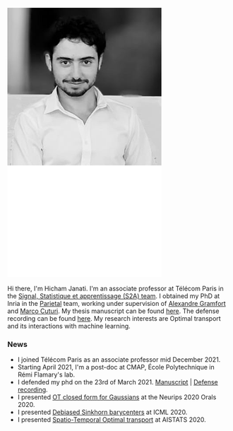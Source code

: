 

![self](img/me.png)


Hi there, I'm Hicham Janati. I'm an associate professor at Télécom Paris in the [Signal, Statistique et apprentissage (S2A) team](https://www.telecom-paris.fr/fr/recherche/laboratoires/laboratoire-traitement-et-communication-de-linformation-ltci/les-equipes-de-recherche/signal-statistique-et-apprentissage-s2a/personnes). I obtained my PhD at Inria in the [Parietal](https://team.inria.fr/parietal/) team, working under supervision of [Alexandre Gramfort](http://alexandre.gramfort.net) and [Marco Cuturi](http://marcocuturi.net). My thesis manuscript can be found [here](media/manuscript-hicham-janati.pdf). The defense recording can be found [here](https://youtu.be/OEVijf0ng5g). My research interests are Optimal transport and its interactions with machine learning.


### News
- I joined Télécom Paris as an associate professor mid December 2021.
- Starting April 2021, I'm a post-doc at CMAP, École Polytechnique in Rémi Flamary's lab.
- I defended my phd on the 23rd of March 2021. [Manuscript](media/manuscript-hicham-janati.pdf) | [Defense recording](https://youtu.be/OEVijf0ng5g).
- I presented [OT closed form for Gaussians](https://arxiv.org/abs/2006.02572) at the Neurips 2020 Orals 2020.
- I presented [Debiased Sinkhorn barycenters](https://arxiv.org/abs/2006.02575) at ICML 2020.
- I presented [Spatio-Temporal Optimal transport](https://arxiv.org/pdf/1910.03860.pdf) at AISTATS 2020.
